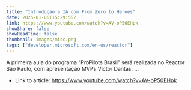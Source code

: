 ```yaml
---
title: "Introdução a IA com From Zero to Heroes"
date: 2025-01-06T15:29:55Z
link: https://www.youtube.com/watch?v=AV-oP50EHpk
showShare: false
showReadTime: false
thumbnail: images/misc.png
tags: ["developer.microsoft.com/en-us/reactor"]
---
```

A primeira aula do programa “ProPilots Brasil” será realizada no Reactor São Paulo, com apresentação MVPs Victor Dantas, ...

- Link to article: https://www.youtube.com/watch?v=AV-oP50EHpk